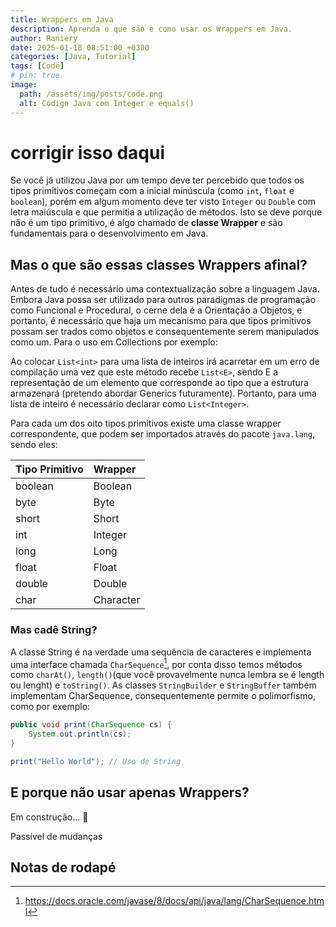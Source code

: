 ```yaml
---
title: Wrappers em Java
description: Aprenda o que são e como usar os Wrappers em Java.
author: Raniery
date: 2025-01-18 08:51:00 +0300
categories: [Java, Tutorial]
tags: [Code]
# pin: true
image:
  path: /assets/img/posts/code.png
  alt: Código Java com Integer e equals()
---
```


# corrigir isso daqui

Se você já utilizou Java por um tempo deve ter percebido que todos os tipos primitivos começam com a inicial minúscula
(como `int`, `float` e `boolean`), porém em algum momento deve ter visto `Integer` ou `Double` com letra maiúscula e que
permitia a utilização de métodos. Isto se deve porque não é um tipo primitivo, é algo chamado de **classe Wrapper** e 
são fundamentais para o desenvolvimento em Java.

## Mas o que são essas classes Wrappers afinal?

Antes de tudo é necessário uma contextualização sobre a linguagem Java. Embora Java possa ser utilizado para outros 
paradigmas de programação como Funcional e Procedural, o cerne dela é a Orientação a Objetos, e portanto, é necessário 
que haja um mecanismo para que tipos primitivos possam ser trados como objetos e consequentemente serem manipulados 
como um. Para o uso em Collections por exemplo: 

Ao colocar `List<int>` para uma lista de inteiros irá acarretar em um erro de compilação uma vez que este método recebe 
`List<E>`, sendo E a representação de um elemento que corresponde ao tipo que a estrutura armazenará (pretendo abordar 
Generics futuramente). Portanto, para uma lista de inteiro é necessário declarar como `List<Integer>`.

Para cada um dos oito tipos primitivos existe uma classe wrapper correspondente, que podem ser importados através do pacote
`java.lang`, sendo eles: 

| Tipo Primitivo   | Wrapper    |
| :--------------- | :--------- |
| boolean          | Boolean    |
| byte             | Byte       |
| short            | Short      |
| int              | Integer    |
| long             | Long       |
| float            | Float      |
| double           | Double     |
| char             | Character  |

### Mas cadê String?

A classe String é na verdade uma sequência de caracteres e implementa uma interface chamada `CharSequence`[^fn1], por conta disso 
temos métodos como `charAt()`, `length()`(que você provavelmente nunca lembra se é length ou lenght) e `toString()`. As classes 
`StringBuilder` e `StringBuffer` também implementam CharSequence, consequentemente permite o polimorfismo, como por exemplo: 


```java
public void print(CharSequence cs) {
    System.out.println(cs);
}

print("Hello World"); // Uso de String
```

## E porque não usar apenas Wrappers?

Em construção... 🚧

Passível de mudanças

## Notas de rodapé
[^fn1]: <https://docs.oracle.com/javase/8/docs/api/java/lang/CharSequence.html>
